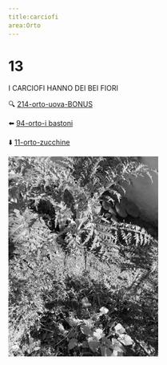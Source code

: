 ```yaml
---
title:carciofi
area:Orto
---
```

# 13
I CARCIOFI HANNO DEI BEI FIORI

🔍 [214-orto-uova-BONUS](214-orto-uova-BONUS.md)

⬅️ [94-orto-i bastoni](94-orto-i%20bastoni.md)

⬇️ [11-orto-zucchine](11-orto-zucchine.md)

![foto_34](_assets/preview/foto_34.jpg)